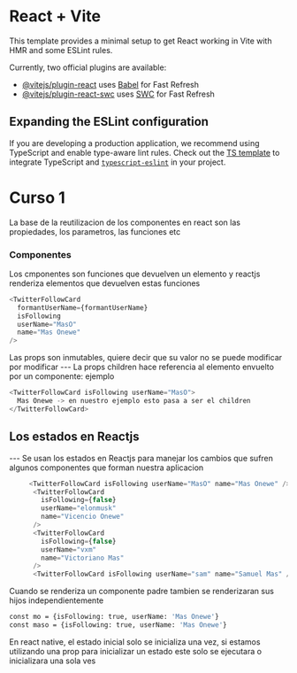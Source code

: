 # React + Vite

This template provides a minimal setup to get React working in Vite with HMR and some ESLint rules.

Currently, two official plugins are available:

- [@vitejs/plugin-react](https://github.com/vitejs/vite-plugin-react/blob/main/packages/plugin-react/README.md) uses [Babel](https://babeljs.io/) for Fast Refresh
- [@vitejs/plugin-react-swc](https://github.com/vitejs/vite-plugin-react-swc) uses [SWC](https://swc.rs/) for Fast Refresh

## Expanding the ESLint configuration

If you are developing a production application, we recommend using TypeScript and enable type-aware lint rules. Check out the [TS template](https://github.com/vitejs/vite/tree/main/packages/create-vite/template-react-ts) to integrate TypeScript and [`typescript-eslint`](https://typescript-eslint.io) in your project.

# Curso 1

La base de la reutilizacion de los componentes en react son las propiedades, los parametros, las funciones etc

### Componentes

Los cmponentes son funciones que devuelven un elemento y reactjs renderiza elementos que devuelven estas funciones

```js
<TwitterFollowCard
  formantUserName={formantUserName}
  isFollowing
  userName="MasO"
  name="Mas Onewe"
/>
```

Las props son inmutables, quiere decir que su valor no se puede modificar por modificar
--- La props children hace referencia al elemento envuelto por un componente: ejemplo

```js
<TwitterFollowCard isFollowing userName="MasO">
  Mas Onewe -> en nuestro ejemplo esto pasa a ser el children
</TwitterFollowCard>
```

## Los estados en Reactjs

--- Se usan los estados en Reactjs para manejar los cambios que sufren algunos componentes que
forman nuestra aplicacion

```js
     <TwitterFollowCard isFollowing userName="MasO" name="Mas Onewe" />
      <TwitterFollowCard
        isFollowing={false}
        userName="elonmusk"
        name="Vicencio Onewe"
      />
      <TwitterFollowCard
        isFollowing={false}
        userName="vxm"
        name="Victoriano Mas"
      />
      <TwitterFollowCard isFollowing userName="sam" name="Samuel Mas" />
```

Cuando se renderiza un componente padre tambien se renderizaran sus hijos independientemente

```sh
const mo = {isFollowing: true, userName: 'Mas Onewe'}
const maso = {isFollowing: true, userName: 'Mas Onewe'}

```

En react native, el estado inicial solo se inicializa una vez,
si estamos utilizando una prop para inicializar un estado este solo se ejecutara o inicializara una sola ves
